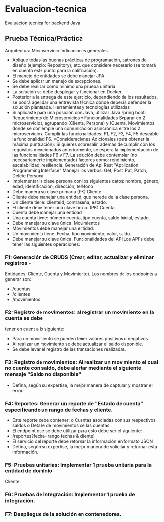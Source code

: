 # Evaluacion-tecnica
Evaluacion tecnica for backend Java
## Prueba Técnica/Práctica
Arquitectura Microservicio
Indicaciones generales
* Aplique todas las buenas prácticas de programación, patrones de diseño (ejemplo: Repository), etc. que considere necesario (se tomará en cuenta este punto para la calificación).
* El manejo de entidades se debe manejar JPA .
* Se debe aplicar un manejo de excepciones.
* Se debe realizar como mínimo una prueba unitaria.
* La solución se debe desplegar y funcionar en Docker.
* Posterior a la entrega de este ejercicio, dependiendo de los resultados, se podrá agendar una entrevista técnica donde deberás defender la solución planteada.
Herramientas y tecnologías utilizadas
* Si aplicaste para una posición con Java, utilizar Java spring boot.
Requerimiento de Microservicios y Funcionalidades
Separar en 2 microservicios, agrupando (Cliente, Persona) y (Cuenta,
Movimientos donde se contemple una comunicación asincrónica entre los 2 microservicios. Cumplir las funcionalidades: F1, F2, F3, F4, F5 deseable la
funcionalidad F6.
*Consideraciones Adicionales (para obtener la máxima puntuación):
Si quieres sobresalir, además de cumplir con los requisitos mencionados anteriormente, se espera la implementación de las funcionalidades F6 y F7.
La solución debe contemplar (no necesariamente implementado) factores como:
rendimiento, escalabilidad, resiliencia.
Generación de Api Rest "Application Programming Interface"
Manejar los verbos: Get, Post, Put, Patch, Delete
Persona
* Implementar la clase persona con los siguientes datos: nombre, género, edad, identificación, dirección, teléfono
* Debe manera su clave primaria (PK)
Cliente
* Cliente debe manejar una entidad, que herede de la clase persona.
* Un cliente tiene: clienteid, contraseña, estado.
* El cliente debe tener una clave única. (PK)
Cuenta
* Cuenta debe manejar una entidad.
* Una cuenta tiene: número cuenta, tipo cuenta, saldo Inicial, estado.
* Debe manejar su clave única.
Movimientos
* Movimientos debe manejar una entidad.
* Un movimiento tiene: Fecha, tipo movimiento, valor, saldo.
* Debe manejar su clave única.
Funcionalidades del API
Los API's debe tener las siguientes operaciones:
### F1: Generación de CRUDS (Crear, editar, actualizar y eliminar registros -
Entidades: Cliente, Cuenta y Movimiento).
Los nombres de los endpoints a generar son:
* /cuentas
* /clientes
* /movimientos
### F2: Registro de movimentos: al registrar un movimiento en la cuenta se debe
tener en cuent	a lo siguiente:
* Para un movimiento se pueden tener valores positivos o negativos.
* Al realizar un movimiento se debe actualizar el saldo disponible.
* Se debe levar el registro de las transaciones realizadas.
### F3: Registro de movimientos: Al realizar un movimiento el cual no cuente con saldo, debe alertar mediante el siguiente mensaje "Saldo no disponible"
* Defina, según su expertise, la mejor manera de capturar y mostrar el error.
### F4: Reportes: Generar un reporte de "Estado de cuenta" especificando un rango de fechas y cliente.
* Este reporte debe contener:
o Cuentas asociadas con sus respectivos saldos
o Detalle de movimientos de las cuentas
* El endpoint que se debe utilizar para esto debe ser el siguiente:
* /reportes?fecha=rango fechas & cliente)
* El servicio del reporte debe retornar la información en formato JSON
* Defina, según su expertise, la mejor manera de solicitar y retornar esta información.
### F5: Pruebas unitarias: Implementar 1 prueba unitaria para la entidad de dominio
Cliente.
### F6: Pruebas de Integración: Implementar 1 prueba de integración.
### F7: Despliegue de la solución en contenedores.
